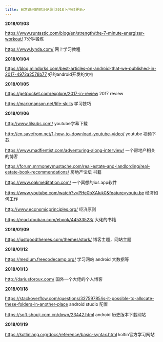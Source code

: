 ```yaml
---
title: 日常访问的网址记录[2018]<持续更新>
---
```


**2018/01/03**  

https://www.runtastic.com/blog/en/strength/the-7-minute-energizer-workout/  7分钟锻炼

https://www.lynda.com/  网上学习教程



**2018/01/04**  

https://blog.mindorks.com/best-articles-on-android-that-we-published-in-2017-4972a2578b77  好的android开发的文档



**2018/01/05**  

https://getpocket.com/explore/2017-in-review 2017 review

https://markmanson.net/life-skills  学习技巧

**2018/01/06**  

http://www.lilsubs.com/ youtube字幕下载

<http://en.savefrom.net/1-how-to-download-youtube-video/>   youtube 视频下载

https://www.madfientist.com/adventuring-along-interview/  一个房地产相关的博客

https://forum.mrmoneymustache.com/real-estate-and-landlording/real-estate-book-recommendations/  房地产论坛 书籍

https://www.oakmeditation.com/ 一个冥想的ios app软件

https://www.youtube.com/watch?v=PHe0bXAIuk0&feature=youtu.be  经济如何工作

http://www.economicprinciples.org/  经济原则

https://read.douban.com/ebook/44533523/ 大佬的书籍 



**2018/01/09**  

https://justgoodthemes.com/themes/stork/  博客主题，网站主题



**2018/01/12**  

https://medium.freecodecamp.org/  学习网站 android 大数据等



**2018/01/13**  

http://dariusforoux.com/  国外一个大佬的个人博客

**2018/01/18**  

https://stackoverflow.com/questions/32759785/is-it-possible-to-allocate-these-folders-in-another-place  android studio 配置

https://soft.shouji.com.cn/down/23442.html android 历史版本下载网站



**2018/01/19**  

https://kotlinlang.org/docs/reference/basic-syntax.html  koltin官方学习网站



